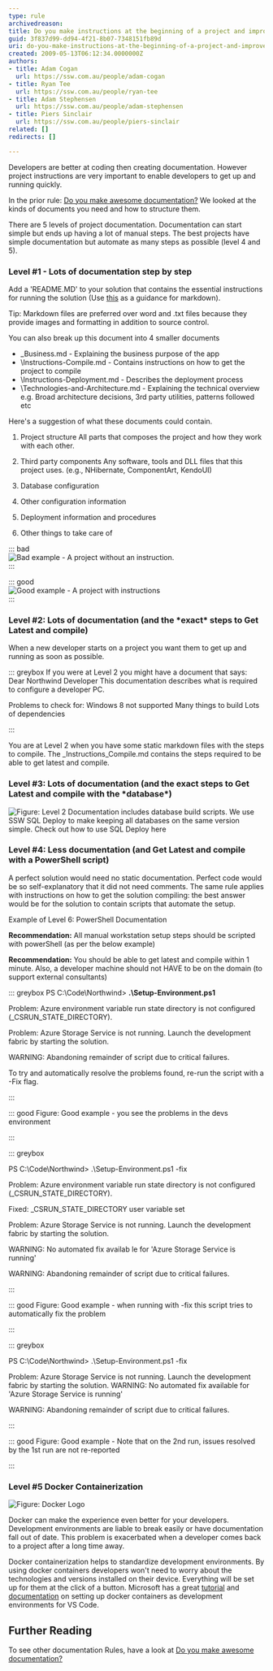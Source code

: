 ```yaml
---
type: rule
archivedreason: 
title: Do you make instructions at the beginning of a project and improve them gradually?
guid: 3f837d99-dd94-4f21-8b07-7348151fb89d
uri: do-you-make-instructions-at-the-beginning-of-a-project-and-improve-them-gradually
created: 2009-05-13T06:12:34.0000000Z
authors:
- title: Adam Cogan
  url: https://ssw.com.au/people/adam-cogan
- title: Ryan Tee
  url: https://ssw.com.au/people/ryan-tee
- title: Adam Stephensen
  url: https://ssw.com.au/people/adam-stephensen
- title: Piers Sinclair
  url: https://ssw.com.au/people/piers-sinclair
related: []
redirects: []

---
```


Developers are better at coding then creating documentation. However project instructions are very important to enable developers to get up and running quickly.

<!--endintro-->

In the prior rule: [Do you make awesome documentation?](https://www.ssw.com.au/rules/awesome-documentation) We looked at the kinds of documents you need and how to structure them.

There are 5 levels of project documentation. Documentation can start simple but ends up having a lot of manual steps. The best projects have simple documentation but automate as many steps as possible (level 4 and 5).

### Level #1 - Lots of documentation step by step


Add a 'README.MD' to your solution that contains the essential instructions for running the solution (Use [this](https://docs.microsoft.com/en-us/azure/devops/project/wiki/markdown-guidance?view=vsts)  as a guidance for markdown).


Tip: Markdown files are preferred over word and .txt files because they provide images and formatting in addition to source control.

You can also break up this document into 4 smaller documents

* \_Business.md - Explaining the business purpose of the app
* \Instructions-Compile.md - Contains instructions on how to get the project to compile
* \Instructions-Deployment.md - Describes the deployment process
* \Technologies-and-Architecture.md - Explaining the technical overview e.g. Broad architecture decisions, 3rd party utilities, patterns followed etc


Here's a suggestion of what these documents could contain.

1. Project structure 
          All parts that composes the project and how they work with each other.
2. Third party components 
          Any software, tools and DLL files that this project uses. (e.g., NHibernate, ComponentArt, KendoUI)
3. Database configuration
4. Other configuration information
5. Deployment information and procedures 

6. Other things to take care of


::: bad  
![Bad example - A project without an instruction.](BadNetProject.JPG)  
:::


::: good  
![Good example - A project with instructions](ProjectDocumentation.jpg)  
:::

### Level #2: Lots of documentation (and the \*exact\* steps to Get Latest and compile)


When a new developer starts on a project you want them to get up and running as soon as possible.


::: greybox
If you were at Level 2 you might have a document that says:
Dear Northwind Developer
     This documentation describes what is required to configure a developer PC.

Problems to check for:
Windows 8 not supported
Many things to build
Lots of dependencies

:::


You are at Level 2 when you have some static markdown files with the steps to compile. The \_Instructions\_Compile.md contains the steps required to be able to get latest and compile.

### Level #3: Lots of documentation (and the exact steps to Get Latest and compile with the \*database\*)


![Figure: Level 2 Documentation includes database build scripts. We use        SSW SQL Deploy to make keeping all databases on the same version simple. Check out        how to use SQL Deploy here](instructions-level2.jpg)  

### Level #4: Less documentation (and Get Latest and compile with a PowerShell script)


A perfect solution would need no static documentation. Perfect code would be so self-explanatory that it did not need comments. The same rule applies with instructions on how to get the solution compiling: the best answer would be for the solution to contain scripts that automate the setup.

Example of Level 6: PowerShell Documentation


**Recommendation:** All manual workstation setup steps should be scripted with powerShell (as per the below example)

**Recommendation:** You should be able to get latest and compile within 1 minute. Also, a developer machine should not HAVE to be on the domain (to support external consultants)


::: greybox
PS C:\Code\Northwind&gt; **.\Setup-Environment.ps1** 

Problem: Azure environment variable run state directory is not configured (\_CSRUN\_STATE\_DIRECTORY).
 
Problem: Azure Storage Service is not running. Launch the development fabric by starting the solution.
 
WARNING: Abandoning remainder of script due to critical failures.
 
To try and automatically resolve the problems found, re-run the script with a -Fix flag.

:::


::: good
Figure: Good example - you see the problems in the devs environment

:::


::: greybox

PS C:\Code\Northwind&gt; .\Setup-Environment.ps1 -fix

Problem: Azure environment variable run state directory is not configured (\_CSRUN\_STATE\_DIRECTORY).

Fixed: \_CSRUN\_STATE\_DIRECTORY user variable set
 
Problem: Azure Storage Service is not running. Launch the development fabric by starting the solution.

WARNING: No automated fix availab le for 'Azure Storage Service is running'
 
WARNING: Abandoning remainder of script due to critical failures.

:::


::: good
Figure: Good example - when running with -fix this script tries to automatically fix the problem 
      

:::


::: greybox


PS C:\Code\Northwind&gt; .\Setup-Environment.ps1 -fix

Problem: Azure Storage Service is not running. Launch the development fabric by starting the solution.
WARNING: No automated fix available for 'Azure Storage Service is running'

WARNING: Abandoning remainder of script due to critical failures.



:::


::: good
Figure: Good example -  Note that on the 2nd run, issues resolved by the 1st run are not re-reported 
      

:::


### Level #5 Docker Containerization

![Figure: Docker Logo](docker-logo.png)

Docker can make the experience even better for your developers. Development environments are liable to break easily or have documentation fall out of date. This problem is exacerbated when a developer comes back to a project after a long time away. 

Docker containerization helps to standardize development environments. By using docker containers developers won't need to worry about the technologies and versions installed on their device. Everything will be set up for them at the click of a button. Microsoft has a great [tutorial](https://docs.microsoft.com/en-us/learn/modules/use-docker-container-dev-env-vs-code/) and [documentation](https://code.visualstudio.com/docs/remote/containers) on setting up docker containers as development environments for VS Code. 

## Further Reading

To see other documentation Rules, have a look at [Do you make awesome documentation?](https://www.ssw.com.au/rules/awesome-documentation)
